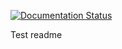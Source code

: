 [![Documentation Status](https://readthedocs.org/projects/mine-rtd-test/badge/?version=latest)](https://mine-rtd-test.readthedocs.io/en/latest/?badge=latest)

Test readme
